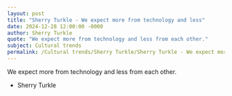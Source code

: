```yaml
---
layout: post
title: "Sherry Turkle - We expect more from technology and less"
date: 2024-12-28 12:00:00 -0000
author: Sherry Turkle
quote: "We expect more from technology and less from each other."
subject: Cultural trends
permalink: /Cultural trends/Sherry Turkle/Sherry Turkle - We expect more from technology and less
---
```


We expect more from technology and less from each other.

- Sherry Turkle
